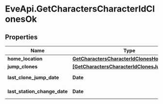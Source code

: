 # EveApi.GetCharactersCharacterIdClonesOk

## Properties
Name | Type | Description | Notes
------------ | ------------- | ------------- | -------------
**home_location** | [**GetCharactersCharacterIdClonesHomeLocation**](GetCharactersCharacterIdClonesHomeLocation.md) |  | [optional] 
**jump_clones** | [**[GetCharactersCharacterIdClonesJumpClone]**](GetCharactersCharacterIdClonesJumpClone.md) | jump_clones array | 
**last_clone_jump_date** | **Date** | last_clone_jump_date string | [optional] 
**last_station_change_date** | **Date** | last_station_change_date string | [optional] 


